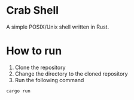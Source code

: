 # Crab Shell

A simple POSIX/Unix shell written in Rust.


# How to run 
1. Clone the repository
2. Change the directory to the cloned repository
3. Run the following command
```bash
cargo run
```
